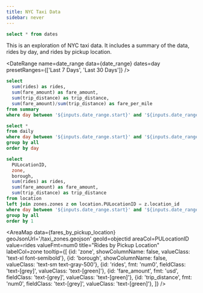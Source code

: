 ```yaml
---
title: NYC Taxi Data
sidebar: never
---
```


```sql date_range
select * from dates
```

This is an exploration of NYC taxi data. It includes a summary of the data, rides by day, and rides by pickup location.

<DateRange 
  name=date_range 
  data={date_range} 
  dates=day
  presetRanges={['Last 7 Days', 'Last 30 Days']}
/>


```sql aggregate_stats
select
  sum(rides) as rides,
  sum(fare_amount) as fare_amount,
  sum(trip_distance) as trip_distance,
  sum(fare_amount)/sum(trip_distance) as fare_per_mile
from summary
where day between '${inputs.date_range.start}' and '${inputs.date_range.end}'
```

<BigValue
  data={aggregate_stats}
  value=rides
/>

<BigValue
  data={aggregate_stats}
  value=fare_amount
  fmt=usd1m
/>

<BigValue
  data={aggregate_stats}
  value=trip_distance
  fmt='#,##0 "mi"'
/>

<BigValue
  data={aggregate_stats}
  value=fare_per_mile
  fmt=usd2
/>

```sql fares_by_day
select *
from daily
where day between '${inputs.date_range.start}' and '${inputs.date_range.end}'
group by all
order by day
```

<Grid>

<LineChart
  title="Rides by Day"
  data={fares_by_day}
  x=day
  y=rides
/>

<LineChart
  title="Fare Amount by Day"
  data={fares_by_day}
  x=day
  y=fare_amount
  yFmt=usd1m
/>

<LineChart
  title="Trip Distance by Day"
  data={fares_by_day}
  x=day
  y=trip_distance
/>

<LineChart
  title="Fare per Mile by Day"
  data={fares_by_day}
  x=day
  y=fare_per_mile
/>
</Grid>



```sql fares_by_pickup_location
select
  PULocationID,
  zone,
  borough,
  sum(rides) as rides,
  sum(fare_amount) as fare_amount,
  sum(trip_distance) as trip_distance
from location
left join zones.zones z on location.PULocationID = z.location_id
where day between '${inputs.date_range.start}' and '${inputs.date_range.end}'
group by all
order by 1
```

<AreaMap
  data={fares_by_pickup_location}
  geoJsonUrl='/taxi_zones.geojson'
  geoId=objectid
  areaCol=PULocationID
  value=rides
  valueFmt=num0
  title="Rides by Pickup Location"
  labelCol=zone
  tooltip={[
    {id: 'zone', showColumnName: false, valueClass: 'text-xl font-semibold'},
    {id: 'borough', showColumnName: false, valueClass: 'text-sm text-gray-500'},
    {id: 'rides', fmt: 'num0', fieldClass: 'text-[grey]', valueClass: 'text-[green]'},
    {id: 'fare_amount', fmt: 'usd', fieldClass: 'text-[grey]', valueClass: 'text-[green]'},
    {id: 'trip_distance', fmt: 'num0', fieldClass: 'text-[grey]', valueClass: 'text-[green]'},
]}
/>


